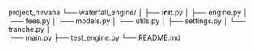 project_nirvana
└── waterfall_engine/
│   ├── __init__.py
│   ├── engine.py
│   ├── fees.py
│   ├── models.py
│   ├── utils.py
│   ├── settings.py
│   └── tranche.py
│   
├── main.py
├── test_engine.py
└── README.md
